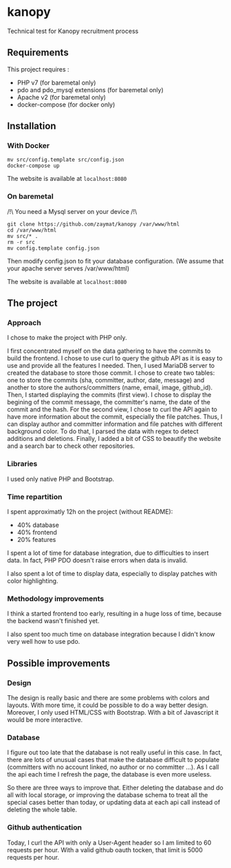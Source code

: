 # kanopy
Technical test for Kanopy recruitment process

## Requirements

This project requires :
* PHP v7 (for baremetal only)
* pdo and pdo_mysql extensions (for baremetal only)
* Apache v2 (for baremetal only)
* docker-compose (for docker only)

## Installation

### With Docker

```
mv src/config.template src/config.json
docker-compose up
```

The website is available at ```localhost:8080```

### On baremetal

/!\ You need a Mysql server on your device /!\

```
git clone https://github.com/zaymat/kanopy /var/www/html
cd /var/www/html
mv src/* .
rm -r src
mv config.template config.json
```
Then modify config.json to fit your database configuration.
(We assume that your apache server serves /var/www/html)

The website is available at ```localhost:8080```

## The project

### Approach
I chose to make the project with PHP only.

I first concentrated myself on the data gathering to have the commits to build the frontend. I chose to use curl to query the github API as it is easy to use and provide all the features I needed. 
Then, I used MariaDB server to created the database to store those commit. I chose to create two tables: one to store the commits (sha, committer, author, date, message) and another to store the authors/committers (name, email, image, github_id).
Then, I started displaying the commits (first view). I chose to display the begining of the commit message, the committer's name, the date of the commit and the hash.
For the second view, I chose to curl the API again to have more information about the commit, especially the file patches.
Thus, I can display author and committer information and file patches with different background color. To do that, I parsed the data with regex to detect additions and deletions.
Finally, I added a bit of CSS to beautify the website and a search bar to check other repositories.

### Libraries
I used only native PHP and Bootstrap.

### Time repartition
I spent approximatly 12h on the project (without README):
* 40% database
* 40% frontend
* 20% features

I spent a lot of time for database integration, due to difficulties to insert data. In fact, PHP PDO doesn't raise errors when data is invalid.

I also spent a lot of time to display data, especially to display patches with color highlighting.

### Methodology improvements
I think a started frontend too early, resulting in a huge loss of time, because the backend wasn't finished yet.

I also spent too much time on database integration because I didn't know very well how to use pdo.

## Possible improvements
 
### Design
The design is really basic and there are some problems with colors and layouts.
With more time, it could be possible to do a way better design. Moreover, I only used HTML/CSS with Bootstrap. With a bit of Javascript it would be more interactive.

### Database
I figure out too late that the database is not really useful in this case. In fact, there are lots of unusual cases that make the database difficult to populate (committers with no account linked, no author or no committer ...). 
As I call the api each time I refresh the page, the database is even more useless.

So there are three ways to improve that. Either deleting the database and do all with local storage, or improving the database schema to treat all the special cases better than today, or updating data at each api call instead of deleting the whole table.

### Github authentication

Today, I curl the API with only a User-Agent header so I am limited to 60 requests per hour.
With a valid github oauth tocken, that limit is 5000 requests per hour.

